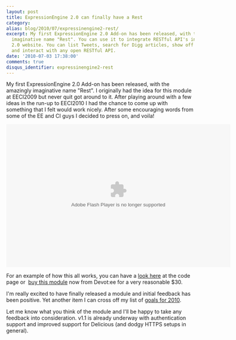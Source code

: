 ```yaml
---
layout: post
title: ExpressionEngine 2.0 can finally have a Rest
category: 
alias: blog/2010/07/expressinengine2-rest/
excerpt: My first ExpressionEngine 2.0 Add-on has been released, with the amazingly
  imaginative name "Rest". You can use it to integrate RESTful API's into your ExpressionEngine
  2.0 website. You can list Tweets, search for Digg articles, show off Flickr photographs
  and interact with any open RESTful API.
date: '2010-07-03 17:38:00'
comments: true
disqus_identifier: expressinengine2-rest
---
```


My first ExpressionEngine 2.0 Add-on has been released, with the amazingly imaginative name "Rest". I originally had the idea for this module at EECI2009 but never quit got around to it. After playing around with a few ideas in the run-up to EECI2010 I had the chance to come up with something that I felt would work nicely. After some encouraging words from some of the EE and CI guys I decided to press on, and voila!

<object style="display: block; margin-left: auto; margin-right: auto;" classid="clsid:d27cdb6e-ae6d-11cf-96b8-444553540000" width="600" height="383" codebase="http://download.macromedia.com/pub/shockwave/cabs/flash/swflash.cab#version=6,0,40,0">
<param name="loop" value="false">
<param name="quality" value="high">
<param name="src" value="http://blip.tv/play/g7lmgerREgA.m4v">
<embed style="display: block; margin-left: auto; margin-right: auto;" width="600" height="383" src="http://blip.tv/play/g7lmgerREgA.m4v" loop="false" quality="high" type="application/x-shockwave-flash"></embed>
</object>

For an example of how this all works, you can have a [look here]({page_url(24)} "ExpressionEngine 2.0: Rest") at the code page or  [buy this module](http://devot-ee.com/addons/rest/) now from Devot:ee for a very reasonable $30.

I'm really excited to have finally released a module and initial feedback has been positive. Yet another item I can cross off my list of [goals for 2010]({page_url(17)} "Goals").

Let me know what you think of the module and I'll be happy to take any feedback into consideration. v1.1 is already underway with authentication support and improved support for Delicious (and dodgy HTTPS setups in general).
